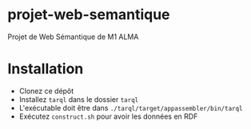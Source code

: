 # projet-web-semantique
Projet de Web Sémantique de M1 ALMA

# Installation
 - Clonez ce dépôt
 - Installez `tarql` dans le dossier `tarql`
  - L'exécutable doit être dans `./tarql/target/appassembler/bin/tarql`
 - Exécutez `construct.sh` pour avoir les données en RDF
